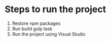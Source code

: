 # Steps to run the project

1. Restore npm packages
2. Run build gulp task
3. Run the project using Visual Studio



